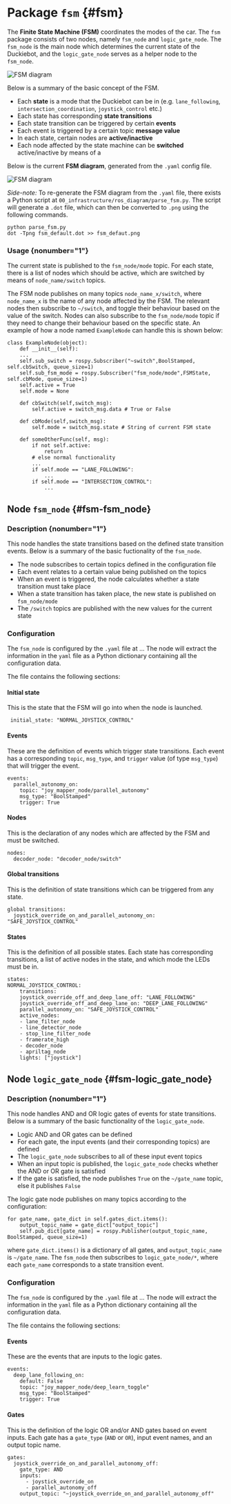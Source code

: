 # Package `fsm` {#fsm}

The **Finite State Machine (FSM)** coordinates the modes of the car. The `fsm` package consists of two nodes, namely `fsm_node` and `logic_gate_node`. The `fsm_node` is the main node which determines the current state of the Duckiebot, and the `logic_gate_node` serves as a helper node to the `fsm_node`.

![FSM diagram](fsm_overview.png)

Below is a summary of the basic concept of the FSM.

* Each **state** is a mode that the Duckiebot can be in (e.g. `lane_following`, `intersection_coordination`, `joystick_control` etc.)
* Each state has corresponding **state transitions**
* Each state transition can be triggered by certain **events**
* Each event is triggered by a certain topic **message value**
* In each state, certain nodes are **active/inactive**
* Each node affected by the state machine can be **switched** active/inactive by means of a 

Below is the current **FSM diagram**, generated from the `.yaml` config file. 

![FSM diagram](fsm_default.png)  

*Side-note:*
To re-generate the FSM diagram from the `.yaml` file, there exists a Python script at `00_infrastructure/ros_diagram/parse_fsm.py`. The script will generate a `.dot` file, which can then be converted to `.png` using the following commands.
    
    python parse_fsm.py
    dot -Tpng fsm_default.dot >> fsm_defaut.png

### Usage {nonumber="1"}
The current state is published to the `fsm_node/mode` topic. For each state, there is a list of nodes which should be active, which are switched by means of `node_name/switch` topics.

The FSM node publishes on many topics `node_name_x/switch`, where `node_name_x` is the name of any node affected by the FSM. The relevant nodes then subscribe to `~/switch`, and toggle their behaviour based on the value of the switch. Nodes can also subscribe to the `fsm_node/mode` topic if they need to change their behaviour based on the specific state. An example of how a node named `ExampleNode` can handle this is shown below:

    class ExampleNode(object):
        def __init__(self):
        ...
        self.sub_switch = rospy.Subscriber("~switch",BoolStamped, self.cbSwitch, queue_size=1)
        self.sub_fsm_mode = rospy.Subscriber("fsm_node/mode",FSMState, self.cbMode, queue_size=1)
        self.active = True
        self.mode = None

        def cbSwitch(self,switch_msg):
            self.active = switch_msg.data # True or False

        def cbMode(self,switch_msg):
            self.mode = switch_msg.state # String of current FSM state

        def someOtherFunc(self, msg):
            if not self.active:
                return
            # else normal functionality
            ...
            if self.mode == "LANE_FOLLOWING":
                ...
            if self.mode == "INTERSECTION_CONTROL":
                ...

## Node `fsm_node` {#fsm-fsm_node}
### Description {nonumber="1"}

This node handles the state transitions based on the defined state transition events. Below is a summary of the basic fuctionality of the `fsm_node`.

* The node subscribes to certain topics defined in the configuration file
* Each event relates to a certain value being published on the topics
* When an event is triggered, the node calculates whether a state transition must take place
* When a state transition has taken place, the new state is published on `fsm_node/mode`
* The `/switch` topics are published with the new values for the current state

### Configuration
The `fsm_node` is configured by the `.yaml` file at ... The node will extract the information in the `yaml` file as a Python dictionary containing all the configuration data.

The file contains the following sections:

#### Initial state
This is the state that the FSM will go into when the node is launched.

``` initial_state: "NORMAL_JOYSTICK_CONTROL"```

#### Events
These are the definition of events which trigger state transitions. Each event has a corresponding `topic`, `msg_type`, and `trigger` value (of type `msg_type`) that will trigger the event.

    events:
      parallel_autonomy_on:
        topic: "joy_mapper_node/parallel_autonomy"
        msg_type: "BoolStamped"
        trigger: True


#### Nodes
This is the declaration of any nodes which are affected by the FSM and must be switched.

    nodes:
      decoder_node: "decoder_node/switch"

#### Global transitions
This is the definition of state transitions which can be triggered from any state.

    global transitions:
      joystick_override_on_and_parallel_autonomy_on: "SAFE_JOYSTICK_CONTROL"

#### States
This is the definition of all possible states. Each state has corresponding transitions, a list of active nodes in the state, and which mode the LEDs must be in.

    states:
    NORMAL_JOYSTICK_CONTROL:
        transitions:
        joystick_override_off_and_deep_lane_off: "LANE_FOLLOWING"
        joystick_override_off_and_deep_lane_on: "DEEP_LANE_FOLLOWING"
        parallel_autonomy_on: "SAFE_JOYSTICK_CONTROL"
        active_nodes:
        - lane_filter_node
        - line_detector_node
        - stop_line_filter_node
        - framerate_high
        - decoder_node
        - apriltag_node
        lights: ["joystick"]

## Node `logic_gate_node` {#fsm-logic_gate_node}

### Description {nonumber="1"}


This node handles AND and OR logic gates of events for state transitions. Below is a summary of the basic functionality of the `logic_gate_node`.

* Logic AND and OR gates can be defined
* For each gate, the input events (and their corresponding topics) are defined
* The `logic_gate_node` subscribes to all of these input event topics
* When an input topic is published, the `logic_gate_node` checks whether the AND or OR gate is satisfied
* If the gate is satisfied, the node publishes `True` on the `~/gate_name` topic, else it publishes `False`  

The logic gate node publishes on many topics according to the configuration:

    for gate_name, gate_dict in self.gates_dict.items():
        output_topic_name = gate_dict["output_topic"]
        self.pub_dict[gate_name] = rospy.Publisher(output_topic_name, BoolStamped, queue_size=1)

where `gate_dict.items()` is a dictionary of all gates, and `output_topic_name` is `~/gate_name`. The `fsm_node` then subscribes to `logic_gate_node/*`, where each `gate_name` corresponds to a state transition event. 

### Configuration
The `fsm_node` is configured by the `.yaml` file at ... The node will extract the information in the `yaml` file as a Python dictionary containing all the configuration data.

The file contains the following sections:

#### Events
These are the events that are inputs to the logic gates. 

    events:
      deep_lane_following_on:
        default: False
        topic: "joy_mapper_node/deep_learn_toggle"
        msg_type: "BoolStamped"
        trigger: True

#### Gates
This is the definition of the logic OR and/or AND gates based on event inputs. Each gate has a `gate_type` (`AND` or `OR`), input event names, and an output topic name.

    gates:
      joystick_override_on_and_parallel_autonomy_off:
        gate_type: AND
        inputs:
          - joystick_override_on
          - parallel_autonomy_off
        output_topic: "~joystick_override_on_and_parallel_autonomy_off"
